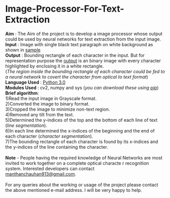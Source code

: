 # Image-Processor-For-Text-Extraction
<b>Aim</b> : The Aim of the project is to develop a image processor whose output could be used by neural networks for text extraction from the input image.<br />
<b>Input</b> : Image with single black text paragraph on white background as shown in [sample](sample_image.jpg)<br />
<b>Output</b> : Bounding rectangle of each character in the input. But for representation purpose the [output](output.jpg) is an binary image with every character highlighted by enclosing it in a white rectangle.<br />
(<i>The region inside the bounding rectangle of each character could be fed to a neural network to covert the character from optical to text format</i>)<br />
<b>Language Used</b> : [Python 3.0](https://www.python.org/download/releases/3.0/)<br />
<b>Modules Used</b> : cv2, numpy and sys (<i>you can download these using [pip](https://packaging.python.org/tutorials/installing-packages/)</i>)<br />
<b>Brief algorithm</b>:<br />
1)Read the input image in Grayscale format.<br />
2)Converted the image to binary format.<br />
3)Cropped the image to minimize non-text region.<br />
4)Removed any tilt from the text.<br />
5)Determined the y-indices of the top and the bottom of each line of text (<i>line segmentation</i>).<br />
6)In each line determined the x-indices of the beginning and the end of each character (<i>character segmentation</i>).<br />
7)The bounding rectangle of each character is found by its x-indices and the y-indices of the line containing the character.<br /><br />
<b>Note</b> - People having the required knowledge of Neural Networks are most invited to work together on a complete optical characte r recognition system. Interested developers can contact manthanchauhan913@gmail.com.<br /><br />
For any queries about the working or usage of the project please contact the above mentioned e-mail address. I will be very happy to help.


 
	
